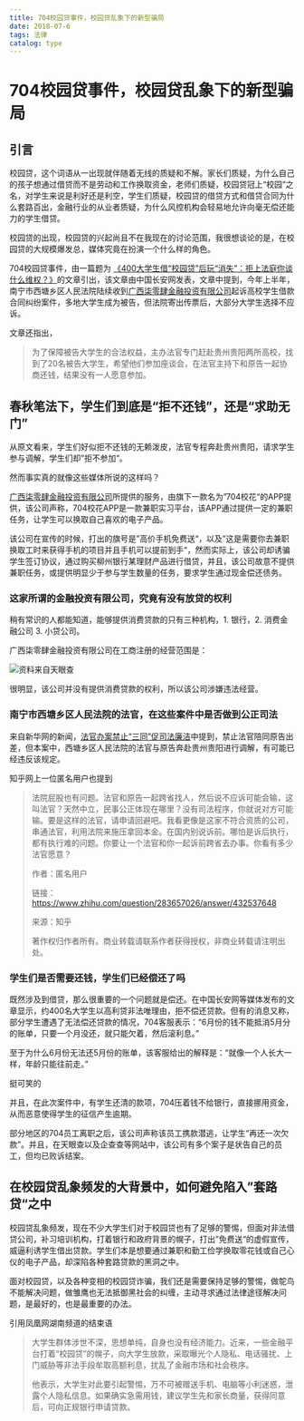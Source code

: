 ```yaml
---
title: 704校园贷事件，校园贷乱象下的新型骗局
date: 2018-07-6
tags: 法律
catalog: type
---
```


# 704校园贷事件，校园贷乱象下的新型骗局

## 引言

校园贷，这个词语从一出现就伴随着无线的质疑和不解。家长们质疑，为什么自己的孩子想通过借贷而不是劳动和工作换取资金，老师们质疑，校园贷冠上“校园”之名，对学生来说是利好还是利空，学生们质疑，校园贷的借贷方式和借贷合同为什么套路百出，金融行业的从业者质疑，为什么风控机构会轻易地允许向毫无偿还能力的学生借贷。

校园贷的出现，校园贷的兴起尚且不在我现在的讨论范围，我很想谈论的是，在校园贷的大规模爆发总，媒体究竟在扮演一个什么样的角色。

704校园贷事件，由一篇题为 [《400大学生借“校园贷”后玩“消失”：拒上法庭你谈什么维权？》](http://www.chinapeace.gov.cn/2018-07/03/content_11471288.htm)的文章引出，该文章由中国长安网发表，文章中提到，今年上半年，南宁市西塘乡区人民法院陆续收到[广西柒零肆金融投资有限公司](https://www.tianyancha.com/company/357050850)起诉高校学生借款合同纠纷案件，多地大学生成为被告，但法院寄出传票后，大部分大学生选择不应诉。

文章还指出，

> 为了保障被告大学生的合法权益，主办法官专门赶赴贵州贵阳两所高校，找到了20名被告大学生，希望他们参加座谈会，在法官主持下和原告一起协商还钱，结果没有一人愿意参加。

## 春秋笔法下，学生们到底是“拒不还钱”，还是“求助无门”

从原文看来，学生们好似拒不还钱的无赖泼皮，法官专程奔赴贵州贵阳，请求学生参与调解，学生们却”拒不参加“。

然而事实真的就像这些媒体所说的这样吗？

[广西柒零肆金融投资有限公司](https://www.tianyancha.com/company/357050850)所提供的服务，由旗下一款名为”704校花“的APP提供，该公司声称，704校花APP是一款兼职实习平台，该APP通过提供一定的兼职任务，让学生可以换取自己喜欢的电子产品。

该公司在宣传的时候，打出的旗号是”高价手机免费送“，以及”这是需要你去兼职换取工时来获得手机的项目并且手机可以提前到手“，然而实际上，该公司却诱骗学生签订协议，通过购买柳州银行某理财产品进行借贷，并且，该公司故意不提供兼职任务，或提供明显少于参与学生数量的任务，要求学生通过现金偿还债务。

### 这家所谓的金融投资有限公司，究竟有没有放贷的权利

稍有常识的人都能知道，能够提供消费贷款的只有三种机构，1. 银行，2. 消费金融公司 3. 小贷公司。

广西柒零肆金融投资有限公司在工商注册的经营范围是：

![资料来自天眼查](C:\Users\stark\OneDrive\REPO\images\704经营范围.PNG)

很明显，该公司并没有提供消费贷款的权利，所以该公司涉嫌违法经营。

###  南宁市西塘乡区人民法院的法官，在这些案件中是否做到公正司法

来自新华网的新闻，[法官办案禁止“三同”促司法廉洁](http://www.xinhuanet.com/legal/2017-04/01/c_1120738283.htm)中提到，禁止法官陪同原告出差，但本案中，西塘乡区人民法院的法官与原告奔赴贵州贵阳进行调解，有可能已经违反该规定。

知乎网上一位匿名用户也提到

>法院屁股也有问题。法官和原告一起跨省找人，然后说不应诉可能会输，这叫法官？天然中立，民事公正体现在哪里？没有司法程序，你就说对方可能输。要是这样的法官，请申请回避吧。我看更像是这家不符合资质的公司，串通法官，利用法院来施压拿回本金。在国内别说诉前。哪怕是诉后执行，都有执行难的问题。你要让一个法官和你一起诉前跨省去办事。你看有多少法官愿意？
>
>作者：匿名用户
>
>链接：https://www.zhihu.com/question/283657026/answer/432537648
>
>来源：知乎
>
>著作权归作者所有。商业转载请联系作者获得授权，非商业转载请注明出处。

### 学生们是否需要还钱，学生们已经偿还了吗

既然涉及到借贷，那么很重要的一个问题就是偿还。在中国长安网等媒体发布的文章显示，约400名大学生以高利贷非法唯理由，拒不偿还贷款。但有的消息又称，部分学生遭遇了无法偿还贷款的情况，704客服表示：“6月份的钱不能抵消5月分的账单，只要一个月没还，就只能欠着，然后滚利息。”

至于为什么6月份无法还5月份的账单，该客服给出的解释是：“就像一个人长大一样，年龄只能往前走。”

挺可笑的

并且，在此次案件中，有学生还清的款项，704压着钱不给银行，直接挪用资金，从而恶意使得学生的征信产生逾期。

部分地区的704员工离职之后，该公司声称该员工携款潜逃，让学生“再还一次欠款”。并且，在天眼查以及企查查等网站中，该公司有多个案子是状告自己的员工，但均已败诉结案。

## 在校园贷乱象频发的大背景中，如何避免陷入”套路贷“之中

校园贷乱象频发，现在不少大学生们对于校园贷也有了足够的警惕，但面对非法借贷公司，补习培训机构，打着银行和政府背景的幌子，打出”免费送“的虚假宣传，威逼利诱学生借出贷款。学生们本是想要通过兼职和勤工俭学换取零花钱或自己心仪的电子产品，却深陷各种套路贷款的黑洞之中。

面对校园贷，以及各种变相的校园贷诈骗，我们还是需要保持足够的警惕，做鸵鸟不能解决问题，做雏鹰也无法抵御黑社会的纠缠，主动寻求通过法律途径解决问题，是最好的，也是最重要的办法。

引用凤凰网湖南频道的结束语

> 大学生群体涉世不深，思想单纯，自身也没有经济能力。近来，一些金融平台打着“校园贷”的幌子，向大学生放款，采取曝光个人隐私、电话骚扰、上门威胁等非法手段牟取高额利息，扰乱了金融市场和社会秩序。
>
> 他表示，大学生对此要引起警惕，万不可被赠送手机、电脑等小利迷惑，泄露个人隐私信息。如果确实急需用钱，建议学生先和家长商量，获得同意后，可向正规银行申请贷款。
